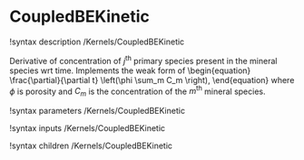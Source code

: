 # CoupledBEKinetic

!syntax description /Kernels/CoupledBEKinetic

Derivative of concentration of $j^{\mathrm{th}}$ primary species present in the
mineral species wrt time. Implements the weak form of
\begin{equation}
\frac{\partial}{\partial t} \left(\phi \sum_m C_m \right),
\end{equation}
where $\phi$ is porosity and $C_m$ is the concentration of the $m^{\mathrm{th}}$
mineral species.

!syntax parameters /Kernels/CoupledBEKinetic

!syntax inputs /Kernels/CoupledBEKinetic

!syntax children /Kernels/CoupledBEKinetic
